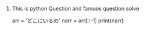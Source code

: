  1. This is python Question and famuos question solve

    arr = 'どこにいるの'
    narr = arr[::-1]
    print(narr)
